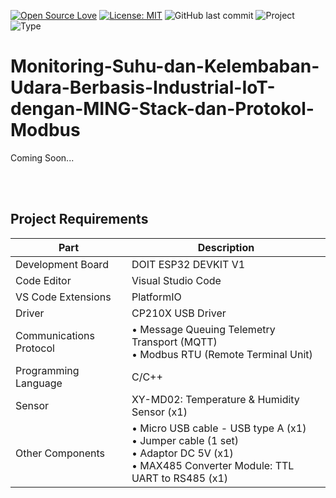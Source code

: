 [![Open Source Love](https://badges.frapsoft.com/os/v1/open-source.svg?style=flat)](https://github.com/ellerbrock/open-source-badges/)
[![License: MIT](https://img.shields.io/badge/License-MIT-blue.svg?logo=github&color=%23F7DF1E)](https://opensource.org/licenses/MIT)
![GitHub last commit](https://img.shields.io/github/last-commit/cakraawijaya/Monitoring-Suhu-dan-Kelembaban-Udara-Berbasis-Industrial-IoT-dengan-MING-Stack-dan-Protokol-Modbus?logo=Codeforces&logoColor=white&color=%23F7DF1E)
![Project](https://img.shields.io/badge/Project-ESP32-light.svg?style=flat&logo=espressif&logoColor=white&color=%23F7DF1E)
![Type](https://img.shields.io/badge/Type-Personal%20Experiment-light.svg?style=flat&logo=gitbook&logoColor=white&color=%23F7DF1E)

# Monitoring-Suhu-dan-Kelembaban-Udara-Berbasis-Industrial-IoT-dengan-MING-Stack-dan-Protokol-Modbus
Coming Soon...

<br><br>

## Project Requirements
| Part | Description |
| --- | --- |
| Development Board | DOIT ESP32 DEVKIT V1 |
| Code Editor | Visual Studio Code |
| VS Code Extensions | PlatformIO |
| Driver | CP210X USB Driver |
| Communications Protocol | • Message Queuing Telemetry Transport (MQTT)<br>• Modbus RTU (Remote Terminal Unit) |
| Programming Language | C/C++ |
| Sensor | XY-MD02: Temperature & Humidity Sensor (x1) |
| Other Components | • Micro USB cable - USB type A (x1)<br>• Jumper cable (1 set)<br>• Adaptor DC 5V (x1)<br>• MAX485 Converter Module: TTL UART to RS485 (x1) |

<br><br>
